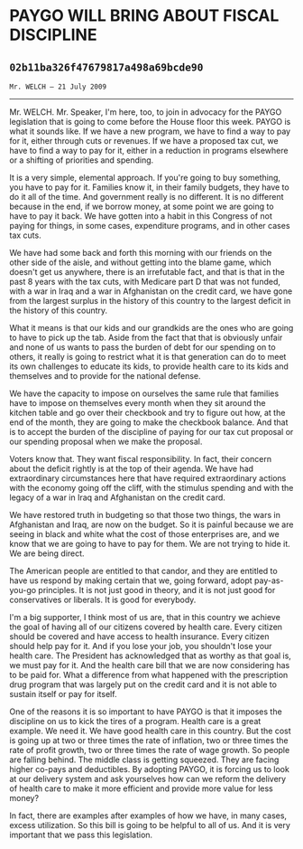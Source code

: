 # PAYGO WILL BRING ABOUT FISCAL DISCIPLINE
## `02b11ba326f47679817a498a69bcde90`
`Mr. WELCH — 21 July 2009`

---


Mr. WELCH. Mr. Speaker, I'm here, too, to join in advocacy for the 
PAYGO legislation that is going to come before the House floor this 
week. PAYGO is what it sounds like. If we have a new program, we have 
to find a way to pay for it, either through cuts or revenues. If we 
have a proposed tax cut, we have to find a way to pay for it, either in 
a reduction in programs elsewhere or a shifting of priorities and 
spending.

It is a very simple, elemental approach. If you're going to buy 
something, you have to pay for it. Families know it, in their family 
budgets, they have to do it all of the time. And government really is 
no different. It is no different because in the end, if we borrow 
money, at some point we are going to have to pay it back. We have 
gotten into a habit in this Congress of not paying for things, in some 
cases, expenditure programs, and in other cases tax cuts.

We have had some back and forth this morning with our friends on the 
other side of the aisle, and without getting into the blame game, which 
doesn't get us anywhere, there is an irrefutable fact, and that is that 
in the past 8 years with the tax cuts, with Medicare part D that was 
not funded, with a war in Iraq and a war in Afghanistan on the credit 
card, we have gone from the largest surplus in the history of this 
country to the largest deficit in the history of this country.

What it means is that our kids and our grandkids are the ones who are 
going to have to pick up the tab. Aside from the fact that that is 
obviously unfair and none of us wants to pass the burden of debt for 
our spending on to others, it really is going to restrict what it is 
that generation can do to meet its own challenges to educate its kids, 
to provide health care to its kids and themselves and to provide for 
the national defense.

We have the capacity to impose on ourselves the same rule that 
families have to impose on themselves every month when they sit around 
the kitchen table and go over their checkbook and try to figure out 
how, at the end of the month, they are going to make the checkbook 
balance. And that is to accept the burden of the discipline of paying 
for our tax cut proposal or our spending proposal when we make the 
proposal.

Voters know that. They want fiscal responsibility. In fact, their 
concern about the deficit rightly is at the top of their agenda. We 
have had extraordinary circumstances here that have required 
extraordinary actions with the economy going off the cliff, with the 
stimulus spending and with the legacy of a war in Iraq and Afghanistan 
on the credit card.

We have restored truth in budgeting so that those two things, the 
wars in Afghanistan and Iraq, are now on the budget. So it is painful 
because we are seeing in black and white what the cost of those 
enterprises are, and we know that we are going to have to pay for them. 
We are not trying to hide it. We are being direct.

The American people are entitled to that candor, and they are 
entitled to have us respond by making certain that we, going forward, 
adopt pay-as-you-go principles. It is not just good in theory, and it 
is not just good for conservatives or liberals. It is good for 
everybody.

I'm a big supporter, I think most of us are, that in this country we 
achieve the goal of having all of our citizens covered by health care. 
Every citizen should be covered and have access to health insurance. 
Every citizen should help pay for it. And if you lose your job, you 
shouldn't lose your health care. The President has acknowledged that as 
worthy as that goal is, we must pay for it. And the health care bill 
that we are now considering has to be paid for. What a difference from 
what happened with the prescription drug program that was largely put 
on the credit card and it is not able to sustain itself or pay for 
itself.

One of the reasons it is so important to have PAYGO is that it 
imposes the discipline on us to kick the tires of a program. Health 
care is a great example. We need it. We have good health care in this 
country. But the cost is going up at two or three times the rate of 
inflation, two or three times the rate of profit growth, two or three 
times the rate of wage growth. So people are falling behind. The middle 
class is getting squeezed. They are facing higher co-pays and 
deductibles. By adopting PAYGO, it is forcing us to look at our 
delivery system and ask yourselves how can we reform the delivery of 
health care to make it more efficient and provide more value for less 
money?

In fact, there are examples after examples of how we have, in many 
cases, excess utilization. So this bill is going to be helpful to all 
of us. And it is very important that we pass this legislation.
